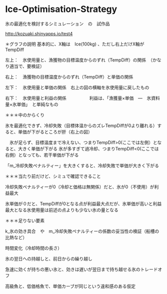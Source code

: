 # Ice-Optimisation-Strategy
氷の最適化を検討するシミュレーション　の　試作品

http://kozuaki.shinyapps.io/test4


＊グラフの説明
基本的に、X軸は　Ice(100kg) 、ただし右上だけX軸がTempDiff


左上：　氷使用量と、漁獲物の目標温度からのずれ（TempDiff）の関係　（かなり適当で、要検証）

右上：　漁獲物の目標温度からのずれ（TempDiff）と単価の関係　

左下：　氷使用量と単価の関係　右上の図の横軸を氷使用量に戻したもの

右下：　氷使用量と利益の関係
　　　　　利益は、「漁獲量×単価　―　氷資料量×氷単価」　と単純なもの

＊＊＊中のからくり

氷を最適化できず、冷却失敗（目標体温からのズレTempDiffが0より離れる）すると、単価が下がるところが肝（右上の図）

　氷が足らず、目標温度まで冷えない、つまりTempDiff>0(ここでは左側）となると、大きく単価が下がる
  氷が多すぎて過冷却、つまりTempDiff<0(ここでは右側）となっても、若干単価が下がる

「m_冷却失敗ペナルティー」を大きくすると、冷却失敗で単価が大きく下がる


＊＊＊当たり前だけど、シミュで確認できること

冷却失敗ペナルティーが0（冷却と価格は無関係）だと、氷が0（不使用）が利益最大

氷単価が０だと、TempDiffが0となる点が利益最大点だが、氷単価が高いと利益最大となる氷使用量は前述の点よりも少ない氷の量となる


＊＊＊足りない要素

k_氷の効き具合　や　m_冷却失敗ペナルティーの係数の妥当性の検証（船槽の比熱など）

時間変化（冷却時間の長さ）

氷の翌日への持越しと、前日からの繰り越し

急速に効くが持ちの悪い氷と、効きは遅いが翌日まで持ち越せる氷のトレードオフ

高級魚と、低価格魚で、単価カーブが同じという違和感のある仮定


